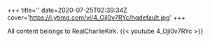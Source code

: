 +++
title=''
date=2020-07-25T02:39:34Z
cover='https://i.ytimg.com/vi/4_Ojl0v7RYc/hqdefault.jpg'
+++

All content belongs to RealCharlieKirk.
{{< youtube 4_Ojl0v7RYc >}}
